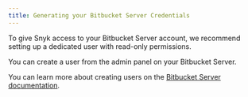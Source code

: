 ```yaml
---
title: Generating your Bitbucket Server Credentials
---
```

To give Snyk access to your Bitbucket Server account, we recommend setting up a dedicated user with read-only permissions.

You can create a user from the admin panel on your Bitbucket Server.

You can learn more about creating users on the [Bitbucket Server documentation](https://confluence.atlassian.com/bitbucketserver/users-and-groups-776640439.html#Usersandgroups-Creatingauser).

